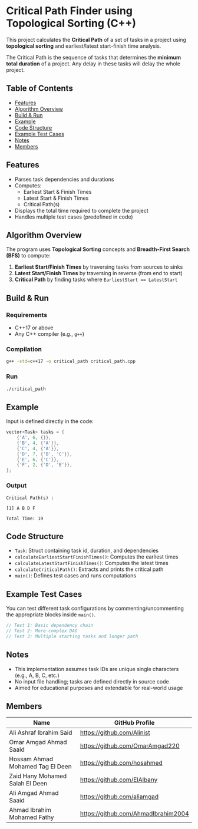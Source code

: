 # Critical Path Finder using Topological Sorting (C++)

This project calculates the **Critical Path** of a set of tasks in a project using **topological sorting** and earliest/latest start-finish time analysis.

The Critical Path is the sequence of tasks that determines the **minimum total duration** of a project. Any delay in these tasks will delay the whole project.

## Table of Contents

- [Features](#features)
- [Algorithm Overview](#algorithm-overview)
- [Build & Run](#build--run)
- [Example](#example)
- [Code Structure](#code-structure)
- [Example Test Cases](#example-test-cases)
- [Notes](#notes)
- [Members](#members)

## Features

- Parses task dependencies and durations
- Computes:
    - Earliest Start & Finish Times
    - Latest Start & Finish Times
    - Critical Path(s)
- Displays the total time required to complete the project
- Handles multiple test cases (predefined in code)

## Algorithm Overview

The program uses **Topological Sorting** concepts and **Breadth-First Search (BFS)** to compute:
1. **Earliest Start/Finish Times** by traversing tasks from sources to sinks
2. **Latest Start/Finish Times** by traversing in reverse (from end to start)
3. **Critical Path** by finding tasks where `EarliestStart == LatestStart`

## Build & Run

### Requirements

- C++17 or above
- Any C++ compiler (e.g., `g++`)

### Compilation

```bash
g++ -std=c++17 -o critical_path critical_path.cpp
```

### Run

```bash
./critical_path
```

##  Example

Input is defined directly in the code:

```cpp
vector<Task> tasks = {
    {'A', 6, {}},
    {'B', 4, {'A'}},
    {'C', 4, {'A'}},
    {'D', 7, {'B', 'C'}},
    {'E', 6, {'C'}},
    {'F', 2, {'D', 'E'}},
};
```

### Output

```
Critical Path(s) : 

[1] A B D F 

Total Time: 19
```

## Code Structure

- `Task`: Struct containing task id, duration, and dependencies
- `calculateEarliestStartFinishTimes()`: Computes the earliest times
- `calculateLatestStartFinishTimes()`: Computes the latest times
- `calculateCriticalPath()`: Extracts and prints the critical path
- `main()`: Defines test cases and runs computations

## Example Test Cases

You can test different task configurations by commenting/uncommenting the appropriate blocks inside `main()`.

```cpp
// Test 1: Basic dependency chain
// Test 2: More complex DAG
// Test 3: Multiple starting tasks and longer path
```

## Notes

- This implementation assumes task IDs are unique single characters (e.g., A, B, C, etc.)
- No input file handling; tasks are defined directly in source code
- Aimed for educational purposes and extendable for real-world usage

## Members

| Name        | GitHub Profile                              |
| ----------- | ------------------------------------------- |
| Ali Ashraf Ibrahim Said | https://github.com/Alinist |
| Omar Amgad Ahmad Saaid | https://github.com/OmarAmgad220 |
| Hossam Ahmad Mohamed Tag El Deen | https://github.com/hosahmed |
| Zaid Hany Mohamed Salah El Deen | https://github.com/ElAlbany |
| Ali Amgad Ahmad Saaid   | https://github.com/aliamgad |
| Ahmad Ibrahim Mohamed Fathy | https://github.com/AhmadIbrahim2004 |
